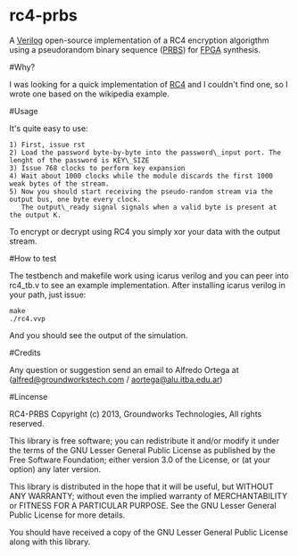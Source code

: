 rc4-prbs
========

A [Verilog](http://en.wikipedia.org/wiki/Verilog) open-source implementation of a RC4 encryption algorigthm using a pseudorandom binary sequence ([PRBS](http://en.wikipedia.org/wiki/Pseudorandom_binary_sequence)) for [FPGA](http://en.wikipedia.org/wiki/Fpga) synthesis.


#Why?

I was looking for a quick implementation of [RC4](http://en.wikipedia.org/wiki/RC4) and I couldn't find one, 
so I wrote one based on the wikipedia example.

#Usage

It's quite easy to use:

    1) First, issue rst
    2) Load the password byte-by-byte into the password\_input port. The lenght of the password is KEY\_SIZE
    3) Issue 768 clocks to perform key expansion
    4) Wait about 1000 clocks while the module discards the first 1000 weak bytes of the stream.
    5) Now you should start receiving the pseudo-random stream via the output bus, one byte every clock. 
       The output\_ready signal signals when a valid byte is present at the output K.

To encrypt or decrypt using RC4 you simply xor your data with the output stream.


#How to test

The testbench and makefile work using icarus verilog and you can peer into rc4\_tb.v to see an example implementation. 
After installing icarus verilog in your path, just issue:

    make
    ./rc4.vvp

And you should see the output of the simulation.

#Credits

Any question or suggestion send an email to Alfredo Ortega at (alfred@groundworkstech.com / aortega@alu.itba.edu.ar)

#Lincense

RC4-PRBS
Copyright (c) 2013, Groundworks Technologies, All rights reserved.

This library is free software; you can redistribute it and/or
modify it under the terms of the GNU Lesser General Public
License as published by the Free Software Foundation; either
version 3.0 of the License, or (at your option) any later version.

This library is distributed in the hope that it will be useful,
but WITHOUT ANY WARRANTY; without even the implied warranty of
MERCHANTABILITY or FITNESS FOR A PARTICULAR PURPOSE.  See the GNU
Lesser General Public License for more details.

You should have received a copy of the GNU Lesser General Public
License along with this library.

